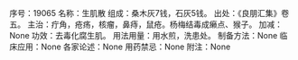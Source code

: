 序号：19065
名称：生肌散
组成：桑木灰7钱，石灰5钱。
出处：《良朋汇集》卷五。
主治：疔角，疮疡，核瘤，鼻痔，鼠疮。杨梅结毒成癞点、猴子。
加减：None
功效：去毒化腐生肌。
用法用量：用水煎，洗患处。
制备方法：None
临床应用：None
各家论述：None
用药禁忌：None
附注：None
